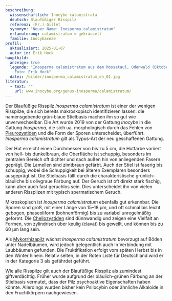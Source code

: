 ```yaml
---
beschreibung:
  wissenschaftlich: Inocybe calamistrata
  deutsch: Blaufüßiger Risspilz
  referenz: (Fr.) Gillet
  synonym: "Neuer Name: Inosperma calamistratum"
  erlaeuterung: calamistratum = gekräuselt
  familie: Inocybaceae
profil:
  aktualisiert: 2025-01-07
  autor_in: Erik Hock
hauptbild:
  anzeige: true
  legende: "Inosperma calamistratum aus dem Mossataul, Odenwald (Oktober 2024).
    Foto: Erik Hock"
  datei: /bilder/inosperma_calamistratum_eh_01.jpg
literatur:
  - text: ""
    url: www.inocybe.org/genus-inosperma/calamistratum/
---
```

Der Blaufüßige Risspilz *Inosperma calamistratum* ist einer der wenigen Risspilze, die sich bereits makroskopisch identifizieren lassen: die namensgebende grün-blaue Stielbasis machen ihn so gut wie unverwechselbar. Die Art wurde 2019 von der Gattung *Inocybe* in die Gattung *Inosperma*, die sich ua. morphologisch durch das Fehlen von [Pleurozystiden](Pleurozystiden "Glossar") und die Form der Sporen unterscheidet, überführt. *Inosperma calamistratum* gilt als Typus-Art der neu geschaffenen Gattung.

Der Hut erreicht einen Durchmesser von bis zu 5 cm, die Hutfarbe variiert von hell- bis dunkelbraun, die Oberfläche ist schuppig, besonders im zentralen Bereich oft dichter und nach außen hin von anliegenden Fasern geprägt. Die Lamellen sind zimtbraun gefärbt. Auch der Stiel ist faserig bis schuppig, wobei die Schuppigkeit bei älteren Exemplaren besonders ausgeprägt ist. Die Stielbasis fällt durch die charakteristische grünlich-bläuliche bis olivgraue Färbung auf. Der Geruch ist oft direkt stark fischig, kann aber auch fast geruchlos sein. Dies unterscheidet ihn von vielen anderen Risspilzen mit typisch spermatischem Geruch.

Mikroskopisch ist *Inosperma calamistratum* ebenfalls gut erkennbar. Die Sporen sind groß, mit einer Länge von 15–18 µm, und oft schmal bis leicht gebogen, phaseoliform (bohnenförmig) bis zu variabel unregelmäßig geformt. Die [Cheilozystiden](Cheilozystiden "Glossar") sind dünnwandig und zeigen eine Vielfalt an Formen, von zylindrisch über keulig (clavat) bis gewellt, und können bis zu 60 µm lang sein.

Als [Mykorrhizapilz](Mykorrhiza "Glossar") wächst *Inosperma calamistratum* bevorzugt auf Böden unter Nadelbäumen, wird jedoch gelegentlich auch in Verbindung mit Laubbäumen gefunden. Die Fruktifikation erfolgt vom späten Herbst bis in den Winter hinein. Relativ selten, in der Roten Liste für Deutschland wird er in der Kategorie 3 als gefährdet geführt.

Wie alle Risspilze gilt auch der Blaufüßige Risspilz als zumindest giftverdächtig. Früher wurde aufgrund der bläulich-grünen Färbung an der Stielbasis vermutet, dass der Pilz psychoaktive Eigenschaften haben könnte. Allerdings wurden bisher kein Psilocybin oder ähnliche Alkaloide in den Fruchtkörpern nachgewiesen.